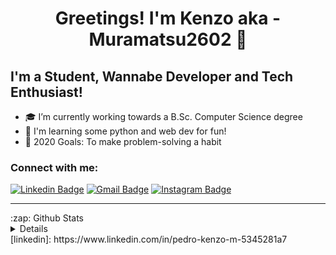 <h1 align="center"> Greetings! I'm Kenzo aka - Muramatsu2602 👋</h1>
<h2 align="left"> I'm a Student, Wannabe Developer and Tech Enthusiast!</h2>

- 🎓 I’m currently working towards a B.Sc. Computer Science degree
- 🌱 I'm learning some python and web dev for fun!
- 🥅 2020 Goals: To make problem-solving a habit

### Connect with me:
<!-- 
[<img align="left" alt="Muramatsu2602 | LinkedIn" width="22px" src="https://cdn.jsdelivr.net/npm/simple-icons@v3/icons/linkedin.svg" />][linkedin]
-->
<p align="center">
 
[![Linkedin Badge](https://img.shields.io/badge/-LinkedIn-blue?style=flat-square&logo=Linkedin&logoColor=white&link=https://www.linkedin.com/in/pedro-kenzo-m-5345281a7/)](https://www.linkedin.com/in/pedro-kenzo-m-5345281a7/)
[![Gmail Badge](https://img.shields.io/badge/-Gmail-c14438?style=flat-square&logo=Gmail&logoColor=white&link=mailto:pedromuramatsuc@gmail.com)](mailto:pedromuramatsuc@gmail.com)
[![Instagram Badge](https://img.shields.io/badge/-Instagram-C13584?style=flat-square&labelColor=C13584&logo=instagram&logoColor=white&link=https://www.instagram.com/kenzo_muramatsu/)](https://www.instagram.com/kenzo_muramatsu/)

</p>

 <hr>
 <summary>:zap: Github Stats</summary>
 <details>
  <img align="right" src="https://komarev.com/ghpvc/?username=muramatsu2602" alt="muramatsu2602" />
</details>
[linkedin]: https://www.linkedin.com/in/pedro-kenzo-m-5345281a7
